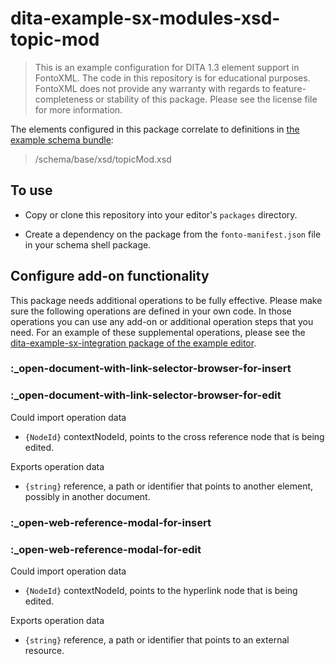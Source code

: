 # dita-example-sx-modules-xsd-topic-mod

> This is an example configuration for DITA 1.3 element support in FontoXML. The code in this repository is for
  educational purposes. FontoXML does not provide any warranty with regards to feature-completeness or stability of this
  package. Please see the license file for more information.

The elements configured in this package correlate to definitions in [the example schema bundle](
https://github.com/fontoxml/dita-example-schema-bundle):

> /schema/base/xsd/topicMod.xsd

## To use

- Copy or clone this repository into your editor's `packages` directory.

- Create a dependency on the package from the `fonto-manifest.json` file in your schema shell package.

## Configure add-on functionality

This package needs additional operations to be fully effective. Please make sure the following operations are defined
in your own code. In those operations you can use any add-on or additional operation steps that you need. For an example
of these supplemental operations, please see the [dita-example-sx-integration package of the example editor](
https://github.com/fontoxml/dita-example-editor/tree/develop/packages/dita-example-sx-integration).

### :_open-document-with-link-selector-browser-for-insert
### :_open-document-with-link-selector-browser-for-edit

Could import operation data

- `{NodeId}` contextNodeId, points to the cross reference node that is being edited. 

Exports operation data

- `{string}` reference, a path or identifier that points to another element, possibly in another document.

### :_open-web-reference-modal-for-insert
### :_open-web-reference-modal-for-edit

Could import operation data

- `{NodeId}` contextNodeId, points to the hyperlink node that is being edited. 

Exports operation data

- `{string}` reference, a path or identifier that points to an external resource.
